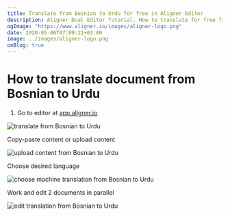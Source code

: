 ```yaml
---
title: Translate from Bosnian to Urdu for free in Aligner Editor
description: Aligner Dual Editor Tutorial. How to translate for free from Bosnian to Urdu. Aligner is multilingual document management platform. 
ogImage: "https://www.aligner.io/images/aligner-logo.png"
date: 2020-05-06T07:09:21+03:00
image: ../images/aligner-logo.png
onBlog: true
---
```


# How to translate document from Bosnian to Urdu

1. Go to editor at [app.aligner.io](https://app.aligner.io "Aligner App web page")

![translate from Bosnian to Urdu](../aligner-blank-editor.png "translate from Bosnian to Urdu")

Copy-paste content or upload content

![upload content from Bosnian to Urdu](../aligner-uploaded-document.png "upload content from Bosnian to Urdu")

Choose desired language

![choose machine translation from Bosnian to Urdu](../aligner-language-dropdown.png "choose machine translation from Bosnian to Urdu")

Work and edit 2 documents in parallel

![edit translation from Bosnian to Urdu](../aligner-double-sitded-editor.png "edit translation from Bosnian to Urdu")

